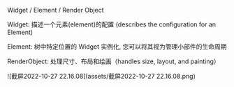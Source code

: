 Widget / Element / Render Object



Widget: 描述一个元素(element)的配置 (describes the configuration for an Element)

Element: 树中特定位置的 Widget 实例化, 您可以将其视为管理小部件的生命周期

RenderObject: 处理尺寸、布局和绘画（handles size, layout, and painting）

![截屏2022-10-27 22.16.08](assets/截屏2022-10-27 22.16.08.png)